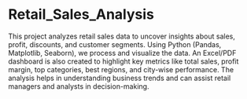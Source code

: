 # Retail_Sales_Analysis

This project analyzes retail sales data to uncover insights about sales, profit, discounts, and customer segments. Using Python (Pandas, Matplotlib, Seaborn), we process and visualize the data. An Excel/PDF dashboard is also created to highlight key metrics like total sales, profit margin, top categories, best regions, and city-wise performance. The analysis helps in understanding business trends and can assist retail managers and analysts in decision-making.
